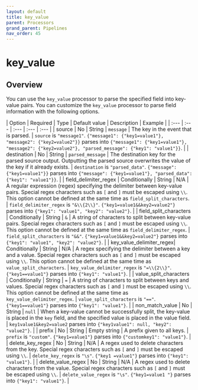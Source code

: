 ```yaml
---
layout: default
title: key_value
parent: Processors
grand_parent: Pipelines
nav_order: 45
---
```


# key_value

## Overview

You can use the `key_value` processor to parse the specified field into key-value pairs. You can customize the `key_value` processor to parse field information with the following options.

| Option | Required | Type | Default value | Description | Example |
| :--- | :--- | :--- | :--- | :--- |
| source | No | String | `message` | The key in the event that is parsed. | `source` is `"message1"`. `{"message1": {"key1=value1"}, "message2": {"key2=value2"}}` parses into `{"message1": {"key1=value1"}, "message2": {"key2=value2"}, "parsed_message": {"key1": "value1"}}`. |
| destination | No | String | `parsed_message` | The destination key for the parsed source output. Outputting the parsed source overwrites the value of the key if it already exists. | `destination` is `"parsed_data"`. `{"message": {"key1=value1"}}` parses into `{"message": {"key1=value1"}, "parsed_data": {"key1": "value1"}}`. |
| field_delimiter_regex | Conditionally | String | N/A | A regular expression (regex) specifying the delimiter between key-value pairs. Special regex characters such as `[` and `]` must be escaped using `\\`. This option cannot be defined at the same time as `field_split_characters`. | `field_delimiter_regex` is `"&\\{2\\}"`. `{"key1=value1&&key2=value2"}` parses into `{"key1": "value1", "key2": "value2"}`. |
| field_split_characters | Conditionally | String | `&` | A string of characters to split between key-value pairs. Special regex characters such as `[` and `]` must be escaped using `\\`. This option cannot be defined at the same time as `field_delimiter_regex`. | `field_split_characters` is `"&&"`. `{"key1=value1&&key2=value2"}` parses into `{"key1": "value1", "key2": "value2"}`. |
| key_value_delimiter_regex| Conditionally | String | N/A | A regex specifying the delimiter between a key and a value. Special regex characters such as `[` and `]` must be escaped using `\\`. This option cannot be defined at the same time as `value_split_characters`. | `key_value_delimiter_regex` is `"=\\{2\\}"`. `{"key1==value1"}` parses into `{"key1": "value1"}`. |
| value_split_characters | Conditionally | String | `=` | A string of characters to split between keys and values. Special regex characters such as `[` and `]` must be escaped using `\\`. This option cannot be defined at the same time as `key_value_delimiter_regex`. | `value_split_characters` is `"=="`. `{"key1==value1"}` parses into `{"key1": "value1"}`. |
| non_match_value | No | String | `null` | When a key-value cannot be successfully split, the key-value is placed in the `key` field, and the specified value is placed in the value field. | `key1value1&key2=value2` parses into `{"key1value1": null, "key2": "value2"}`. |
| prefix | No | String | Empty string | A prefix given to all keys. | `prefix` is `"custom"`. `{"key1=value1"}` parses into `{"customkey1": "value1"}`. |
| delete_key_regex | No | String | N/A | A regex used to delete characters from the key. Special regex characters such as `[` and `]` must be escaped using `\\`. | `delete_key_regex` is `"\s"`. `{"key1 =value1"}` parses into `{"key1": "value1"}`. |
| delete_value_regex | No | String | N/A | A regex used to delete characters from the value. Special regex characters such as `[` and `]` must be escaped using `\\`. | `delete_value_regex` is `"\s"`. `{"key1=value1 "}` parses into `{"key1": "value1"}`. |



<!--- ## Configuration

Content will be added to this section.

## Metrics

Content will be added to this section. --->